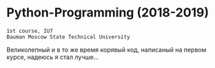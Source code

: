 # Python-Programming (2018-2019)

```
1st course, IU7
Bauman Moscow State Technical University
```

Великолепный и в то же время корявый код, написаный на первом курсе, надеюсь я стал лучше...
